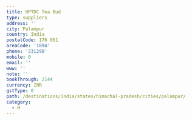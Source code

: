 ```yaml
---
title: HPTDC Tea Bud
type: suppliers
address: ''
city: Palampur
country: India
postalCode: 176 061
areaCode: '1894'
phone: '231298'
mobile: 0
email: ''
www: ''
note: ''
bookThrough: 2144
currency: INR
gstType: 0
path: /destinations/india/states/himachal-pradesh/cities/palampur/
category:
  - H
---
```


